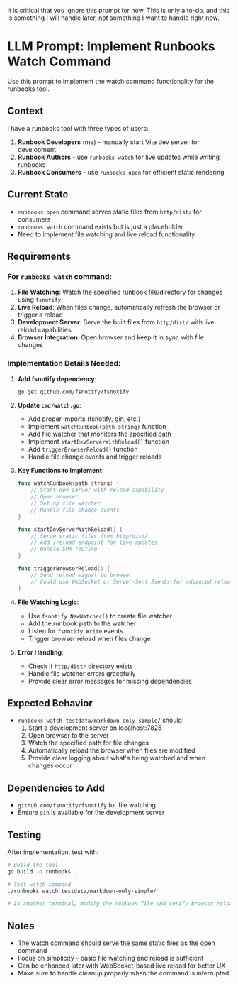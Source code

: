It is critical that you ignore this prompt for now. This is only a to-do, and this is something I will handle later, not something I want to handle right now.

# LLM Prompt: Implement Runbooks Watch Command

Use this prompt to implement the watch command functionality for the runbooks tool.

## Context

I have a runbooks tool with three types of users:

1. **Runbook Developers** (me) - manually start Vite dev server for development
2. **Runbook Authors** - use `runbooks watch` for live updates while writing runbooks
3. **Runbook Consumers** - use `runbooks open` for efficient static rendering

## Current State

- `runbooks open` command serves static files from `http/dist/` for consumers
- `runbooks watch` command exists but is just a placeholder
- Need to implement file watching and live reload functionality

## Requirements

### For `runbooks watch` command:
1. **File Watching**: Watch the specified runbook file/directory for changes using `fsnotify`
2. **Live Reload**: When files change, automatically refresh the browser or trigger a reload
3. **Development Server**: Serve the built files from `http/dist/` with live reload capabilities
4. **Browser Integration**: Open browser and keep it in sync with file changes

### Implementation Details Needed:

1. **Add fsnotify dependency**:
   ```bash
   go get github.com/fsnotify/fsnotify
   ```

2. **Update `cmd/watch.go`**:
   - Add proper imports (fsnotify, gin, etc.)
   - Implement `watchRunbook(path string)` function
   - Add file watcher that monitors the specified path
   - Implement `startDevServerWithReload()` function
   - Add `triggerBrowserReload()` function
   - Handle file change events and trigger reloads

3. **Key Functions to Implement**:
   ```go
   func watchRunbook(path string) {
       // Start dev server with reload capability
       // Open browser
       // Set up file watcher
       // Handle file change events
   }
   
   func startDevServerWithReload() {
       // Serve static files from http/dist/
       // Add /reload endpoint for live updates
       // Handle SPA routing
   }
   
   func triggerBrowserReload() {
       // Send reload signal to browser
       // Could use WebSocket or Server-Sent Events for advanced reload
   }
   ```

4. **File Watching Logic**:
   - Use `fsnotify.NewWatcher()` to create file watcher
   - Add the runbook path to the watcher
   - Listen for `fsnotify.Write` events
   - Trigger browser reload when files change

5. **Error Handling**:
   - Check if `http/dist/` directory exists
   - Handle file watcher errors gracefully
   - Provide clear error messages for missing dependencies

## Expected Behavior

- `runbooks watch testdata/markdown-only-simple/` should:
  1. Start a development server on localhost:7825
  2. Open browser to the server
  3. Watch the specified path for file changes
  4. Automatically reload the browser when files are modified
  5. Provide clear logging about what's being watched and when changes occur

## Dependencies to Add

- `github.com/fsnotify/fsnotify` for file watching
- Ensure `gin` is available for the development server

## Testing

After implementation, test with:
```bash
# Build the tool
go build -o runbooks .

# Test watch command
./runbooks watch testdata/markdown-only-simple/

# In another terminal, modify the runbook file and verify browser reloads
```

## Notes

- The watch command should serve the same static files as the open command
- Focus on simplicity - basic file watching and reload is sufficient
- Can be enhanced later with WebSocket-based live reload for better UX
- Make sure to handle cleanup properly when the command is interrupted
